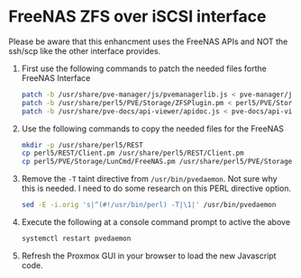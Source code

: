 # FreeNAS ZFS over iSCSI interface

Please be aware that this enhancment uses the FreeNAS APIs and NOT the ssh/scp like the other interface provides.

1. First use the following commands to patch the needed files forthe FreeNAS Interface
    ```bash
    patch -b /usr/share/pve-manager/js/pvemanagerlib.js < pve-manager/js/pvemanagerlib.js.patch
    patch -b /usr/share/perl5/PVE/Storage/ZFSPlugin.pm < perl5/PVE/Storage/ZFSPlugin.pm.patch
    patch -b /usr/share/pve-docs/api-viewer/apidoc.js < pve-docs/api-viewer/apidoc.js.patch
    ```

1. Use the following commands to copy the needed files for the FreeNAS 
    ```bash
    mkdir -p /usr/share/perl5/REST
    cp perl5/REST/Client.pm /usr/share/perl5/REST/Client.pm
    cp perl5/PVE/Storage/LunCmd/FreeNAS.pm /usr/share/perl5/PVE/Storage/LunCmd/FreeNAS.pm
    ```

1. Remove the `-T` taint directive from `/usr/bin/pvedaemon`. Not sure why this is needed. I need to do some research on this PERL directive option.
    ```bash
    sed -E -i.orig 's|^(#!/usr/bin/perl) -T|\1|' /usr/bin/pvedaemon
    ```

1. Execute the following at a console command prompt to active the above
    ```bash
    systemctl restart pvedaemon
    ```

1. Refresh the Proxmox GUI in your browser to load the new Javascript code. 
